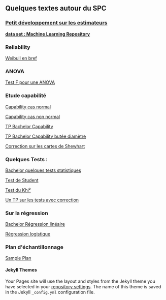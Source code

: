 ## Quelques textes autour du SPC
### [Petit développement sur les estimateurs](https://sjaubert.github.io/SPCR/Estimation.pdf?target=_blank)

<b><a href="http://archive.ics.uci.edu/ml/datasets.php?format=&task=reg&att=&area=comp&numAtt=&numIns=&type=&sort=nameUp&view=table" target="_blank">data set : Machine Learning Repository</a> </b>

### Reliability
<a href="https://sjaubert.github.io/Reliability/BACH_Weibull.html" target="_blank">Weibull en bref</a>

### ANOVA
[Test F pour une ANOVA](https://sjaubert.github.io/SPCR/ANOVA.html?target=_blank)
### Etude capabilité
[Capability cas normal ](https://sjaubert.github.io/SPCR/capability.html?target=_blank)

[Capability cas non normal ](https://sjaubert.github.io/SPCR/Capability_non_normal_data.html?target=_blank)

[TP Bachelor Capability ](https://sjaubert.github.io/SPCR/TP_Bachelor_Capability.html?target=_blank)

[TP Bachelor Capability butée diamètre](https://sjaubert.github.io/SPCR/TP_Bachelor_Capability_diameter_Butee.html?target=_blank)


<a href="https://sjaubert.github.io/SPCR/spc/TP_cartes_Shewhart.html" target="_blank">Correction sur les cartes de Shewhart</a>


### Quelques Tests :

<a href="https://sjaubert.github.io/SPCR/Bachelor-Test-Statistique-avec-R.html" target="_blank">Bachelor quelques tests statistiques</a>

[Test de Student](https://sjaubert.github.io/SPCR/test_student.html?target=_blank)


<a href="https://sjaubert.github.io/SPCR/Test_du_Khi2.html" target="_blank">Test du Khi²</a>

<a href="https://sjaubert.github.io/SPCR/Bachelor-TP-tests-statistique-Corrig%C3%A9.html" target="_blank">Un TP sur les tests avec correction</a>

### Sur la régression

<a href="https://sjaubert.github.io/SPCR/Bach_reg_mulitple.html" target="_blank">Bachelor Régression linéaire</a>

<a href="https://sjaubert.github.io/regression/Logistic_Regression.html" target="_blank">Régression logistique</a>

### Plan d'échantillonnage
<a href="https://sjaubert.github.io/SPCR/sample_plan.html" target="_blank">Sample Plan</a>

#### Jekyll Themes

Your Pages site will use the layout and styles from the Jekyll theme you have selected in your [repository settings](https://github.com/sjaubert/SPCR/settings). The name of this theme is saved in the Jekyll `_config.yml` configuration file.





